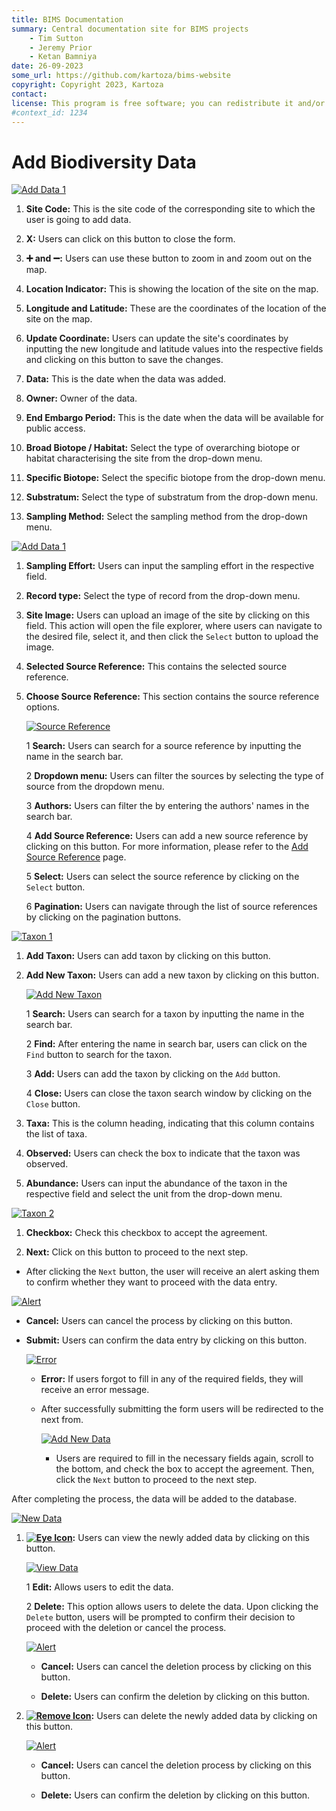 ```yaml
---
title: BIMS Documentation
summary: Central documentation site for BIMS projects
    - Tim Sutton
    - Jeremy Prior
    - Ketan Bamniya
date: 26-09-2023
some_url: https://github.com/kartoza/bims-website
copyright: Copyright 2023, Kartoza
contact: 
license: This program is free software; you can redistribute it and/or modify it under the terms of the GNU Affero General Public License as published by the Free Software Foundation; either version 3 of the License, or (at your option) any later version.
#context_id: 1234
---
```


# Add Biodiversity Data

[![Add Data 1](./img/add-biodiversity-data-img-1.png)](./img/add-biodiversity-data-img-1.png)

1. **Site Code:** This is the site code of the corresponding site to which the user is going to add data.

2. **X:** Users can click on this button to close the form.

3. **➕ and ➖:** Users can use these button to zoom in and zoom out on the map.

4. **Location Indicator:** This is showing the location of the site on the map.

5. **Longitude and Latitude:** These are the coordinates of the location of the site on the map.

6. **Update Coordinate:** Users can update the site's coordinates by inputting the new longitude and latitude values into the respective fields and clicking on this button to save the changes.

7. **Data:** This is the date when the data was added.

8. **Owner:** Owner of the data.

9. **End Embargo Period:** This is the date when the data will be available for public access.

10. **Broad Biotope / Habitat:** Select the type of overarching biotope or habitat characterising the site from the drop-down menu.

11. **Specific Biotope:** Select the specific biotope from the drop-down menu.

12. **Substratum:** Select the type of substratum from the drop-down menu.

13. **Sampling Method:** Select the sampling method from the drop-down menu.

[![Add Data 1](./img/add-biodiversity-data-img-2.png)](./img/add-biodiversity-data-img-2.png)

1. **Sampling Effort:** Users can input the sampling effort in the respective field.

2. **Record type:** Select the type of record from the drop-down menu.

3. **Site Image:** Users can upload an image of the site by clicking on this field. This action will open the file explorer, where users can navigate to the desired file, select it, and then click the `Select` button to upload the image.

4. **Selected Source Reference:** This contains the selected source reference.

5. **Choose Source Reference:** This section contains the source reference options.

    [![Source Reference](./img/add-biodiversity-data-img-3.png)](./img/add-biodiversity-data-img-3.png)

    1 **Search:** Users can search for a source reference by inputting the name in the search bar.

    2 **Dropdown menu:** Users can filter the sources by selecting the type of source from the dropdown menu.

    3 **Authors:** Users can filter the by entering the authors' names in the search bar.

    4 **Add Source Reference:** Users can add a new source reference by clicking on this button. For more information, please refer to the [Add Source Reference](./source-reference-page.md#add-source-reference) page.

    5 **Select:** Users can select the source reference by clicking on the `Select` button.

    6 **Pagination:** Users can navigate through the list of source references by clicking on the pagination buttons.

[![Taxon 1](./img/add-biodiversity-data-img-4.png)](./img/add-biodiversity-data-img-4.png)

1. **Add Taxon:** Users can add taxon by clicking on this button.

2. **Add New Taxon:** Users can add a new taxon by clicking on this button.

    [![Add New Taxon](./img/add-biodiversity-data-img-10.png)](./img/add-biodiversity-data-img-10.png)

    1 **Search:** Users can search for a taxon by inputting the name in the search bar.

    2 **Find:** After entering the name in search bar, users can click on the `Find` button to search for the taxon.

    3 **Add:** Users can add the taxon by clicking on the `Add` button.

    4 **Close:** Users can close the taxon search window by clicking on the `Close` button.

3. **Taxa:** This is the column heading, indicating that this column contains the list of taxa.

4. **Observed:** Users can check the box to indicate that the taxon was observed.

5. **Abundance:** Users can input the abundance of the taxon in the respective field and select the unit from the drop-down menu.

[![Taxon 2](./img/add-biodiversity-data-img-5.png)](./img/add-biodiversity-data-img-5.png)

1. **Checkbox:** Check this checkbox to accept the agreement.

2. **Next:** Click on this button to proceed to the next step.

* After clicking the `Next` button, the user will receive an alert asking them to confirm whether they want to proceed with the data entry.

[![Alert](./img/add-biodiversity-data-img-6.png)](./img/add-biodiversity-data-img-6.png)

* **Cancel:** Users can cancel the process by clicking on this button.

* **Submit:** Users can confirm the data entry by clicking on this button.

    [![Error](./img/add-biodiversity-data-img-7.png)](./img/add-biodiversity-data-img-7.png)

    * **Error:** If users forgot to fill in any of the required fields, they will receive an error message.

    * After successfully submitting the form users will be redirected to the next from.

        [![Add New Data](./img/add-biodiversity-data-img-8.png)](./img/add-biodiversity-data-img-8.png)

        - Users are required to fill in the necessary fields again, scroll to the bottom, and check the box to accept the agreement. Then, click the `Next` button to proceed to the next step.

After completing the process, the data will be added to the database.

[![New Data](./img/add-biodiversity-data-img-9.png)](./img/add-biodiversity-data-img-9.png)

1. **[![Eye Icon](./img/add-biodiversity-data-img-11.png)](./img/add-biodiversity-data-img-11.png):** Users can view the newly added data by clicking on this button.

    [![View Data](./img/add-biodiversity-data-img-13.png)](./img/add-biodiversity-data-img-13.png)

    1 **Edit:** Allows users to edit the data.

    2 **Delete:** This option allows users to delete the data. Upon clicking the `Delete` button, users will be prompted to confirm their decision to proceed with the deletion or cancel the process.

    [![Alert](./img/add-biodiversity-data-img-14.png)](./img/add-biodiversity-data-img-14.png)

    * **Cancel:** Users can cancel the deletion process by clicking on this button.

    * **Delete:** Users can confirm the deletion by clicking on this button.

2. **[![Remove Icon](./img/add-biodiversity-data-img-12.png)](./img/add-biodiversity-data-img-12.png):** Users can delete the newly added data by clicking on this button.

    [![Alert](./img/add-biodiversity-data-img-14.png)](./img/add-biodiversity-data-img-14.png)

    * **Cancel:** Users can cancel the deletion process by clicking on this button.

    * **Delete:** Users can confirm the deletion by clicking on this button.
    